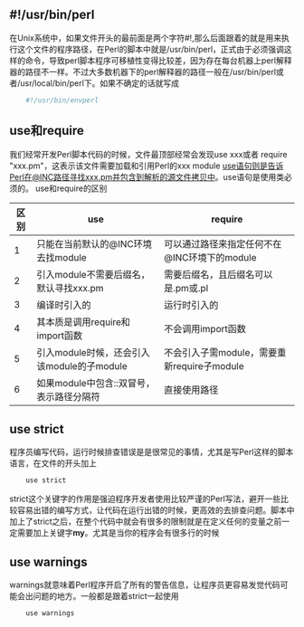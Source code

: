 ##  #!/usr/bin/perl
在Unix系统中，如果文件开头的最前面是两个字符#!,那么后面跟着的就是用来执行这个文件的程序路径，在Perl的脚本中就是/usr/bin/perl，正式由于必须强调这样的命令，导致perl脚本程序可移植性变得比较差，因为存在每台机器上perl解释器的路径不一样。不过大多数机器下的perl解释器的路径一般在/usr/bin/perl或者/usr/local/bin/perl下。如果不确定的话就写成
```perl
    #!/usr/bin/envperl
```
## use和require
我们经常开发Perl脚本代码的时候，文件最顶部经常会发现use xxx或者 require "xxx.pm"，这表示该文件需要加载和引用Perl的xxx module
use语句则是告诉Perl在@INC路径寻找xxx.pm并包含到解析的源文件拷贝中。use语句是使用类必须的。
use和require的区别 

|   区别      |          use                         |           require  |       
|  --------  | -----------------------              |  -------------     |    
|    1      | 只能在当前默认的@INC环境去找module       | 可以通过路径来指定任何不在@INC环境下的module                  |
|    2      | 引入module不需要后缀名，默认寻找xxx.pm | 需要后缀名，且后缀名可以是.pm或.pl   |
|    3      | 编译时引入的              |运行时引入的      |
|    4      |  其本质是调用require和import函数   |   不会调用import函数   |
|    5      | 引入module时候，还会引入该module的子module   |   不会引入子需module，需要重新require子module      |
|    6      |如果module中包含::双冒号，表示路径分隔符       |  直接使用路径
## use strict
程序员编写代码，运行时候排查错误是是很常见的事情，尤其是写Perl这样的脚本语言，在文件的开头加上
```python
    use strict
```
strict这个关键字的作用是强迫程序开发者使用比较严谨的Perl写法，避开一些比较容易出错的编写方式，让代码在运行出错的时候，更高效的去排查问题。脚本中加上了strict之后，在整个代码中就会有很多的限制就是在定义任何的变量之前一定需要加上关键字**my**。尤其是当你的程序会有很多行的时候
## use warnings
warnings就意味着Perl程序开启了所有的警告信息，让程序员更容易发觉代码可能会出问题的地方。一般都是跟着strict一起使用
```python
    use warnings
```
